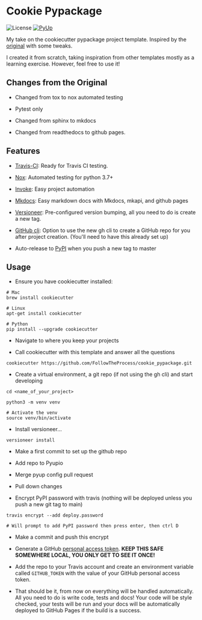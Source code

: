 # Cookie Pypackage

![License](https://img.shields.io/github/license/FollowTheProcess/cookie_pypackage.svg)
[![PyUp](https://pyup.io/repos/github/FollowTheProcess/cookie_pypackage/shield.svg)](https://pyup.io/repos/github/FollowTheProcess/cookie_pypackage/)

My take on the cookiecutter pypackage project template. Inspired by the [original](https://github.com/audreyr/cookiecutter-pypackage/) with some tweaks.

I created it from scratch, taking inspiration from other templates mostly as a learning exercise. However, feel free to use it!

## Changes from the Original

* Changed from tox to nox automated testing

* Pytest only

* Changed from sphinx to mkdocs

* Changed from readthedocs to github pages.

## Features

* [Travis-CI](https://travis-ci.com): Ready for Travis CI testing.

* [Nox](https://nox.thea.codes/en/stable/): Automated testing for python 3.7+

* [Invoke](http://www.pyinvoke.org): Easy project automation

* [Mkdocs](https://www.mkdocs.org): Easy markdown docs with Mkdocs, mkapi, and github pages

* [Versioneer](https://github.com/python-versioneer/python-versioneer): Pre-configured version bumping, all you need to do is create a new tag.

* [GitHub cli](https://cli.github.com): Option to use the new gh cli to create a GitHub repo for you after project creation. (You'll need to have this already set up)

* Auto-release to [PyPI](https://pypi.org) when you push a new tag to master

## Usage

* Ensure you have cookiecutter installed:

``` shell
# Mac
brew install cookiecutter

# Linux
apt-get install cookiecutter

# Python
pip install --upgrade cookiecutter
```

* Navigate to where you keep your projects

* Call cookiecutter with this template and answer all the questions

``` shell
cookiecutter https://github.com/FollowTheProcess/cookie_pypackage.git
```

* Create a virtual environment, a git repo (if not using the gh cli) and start developing

``` shell
cd <name_of_your_project>

python3 -m venv venv

# Activate the venv
source venv/bin/activate
```

* Install versioneer...

``` shell
versioneer install
```

* Make a first commit to set up the github repo

* Add repo to Pyupio

* Merge pyup config pull request

* Pull down changes

* Encrypt PyPI password with travis (nothing will be deployed unless you push a new git tag to main)

``` shell
travis encrypt --add deploy.password

# Will prompt to add PyPI password then press enter, then ctrl D
```

* Make a commit and push this encrypt

* Generate a GitHub [personal access token](https://docs.github.com/en/free-pro-team@latest/github/authenticating-to-github/creating-a-personal-access-token). **KEEP THIS SAFE SOMEWHERE LOCAL, YOU ONLY GET TO SEE IT ONCE!**

* Add the repo to your Travis account and create an environment variable called `GITHUB_TOKEN` with the value of your GitHub personal access token.

* That should be it, from now on everything will be handled automatically. All you need to do is write code, tests and docs! Your code will be style checked, your tests will be run and your docs will be automatically deployed to GitHub Pages if the build is a success.
